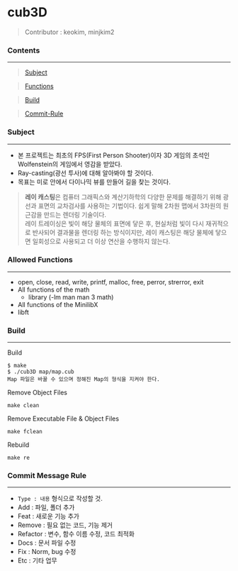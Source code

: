 # **cub3D**

> Contributor : keokim, minjkim2

### **Contents**
------------
> [Subject](#subject)

> [Functions](#Allowed-Functions)

> [Build](#Build)

> [Commit-Rule](#commit-message-rule)

### **Subject**
---
* 본 프로젝트는 최초의 FPS(First Person Shooter)이자 3D 게임의 초석인 Wolfenstein의 게임에서 영감을 받았다.
* Ray-casting(광선 투사)에 대해 알아봐야 할 것이다.
* 목표는 미로 안에서 다이나믹 뷰를 만들어 길을 찾는 것이다.

> **레이 캐스팅**은 컴퓨터 그래픽스와 계산기하학의 다양한 문제를 해결하기 위해 광선과 표면의 교차검사를 사용하는 기법이다. 쉽게 말해 2차원 맵에서 3차원의 원근감을 만드는 렌더링 기술이다.  
> 레이 트레이싱은 빛이 해당 물체의 표면에 닿은 후, 현실처럼 빛이 다시 재귀적으로 반사되어 결과물을 렌더링 하는 방식이지만, 레이 캐스팅은 해당 물체에 닿으면 일회성으로 사용되고 더 이상 연산을 수행하지 않는다.

### **Allowed Functions**
---
* open, close, read, write, printf, malloc, free, perror, strerror, exit
* All functions of the math
	* library (-lm man man 3 math)
* All functions of the MinilibX
* libft

### **Build**
---
Build

	$ make 
	$ ./cub3D map/map.cub
	Map 파일은 바꿀 수 있으며 정해진 Map의 형식을 지켜야 한다.

Remove Object Files

	make clean

Remove Executable File & Object Files

	make fclean

Rebuild

	make re
### **Commit Message Rule**
---
* `Type : 내용` 형식으로 작성할 것.
* Add : 파일, 폴더 추가
* Feat : 새로운 기능 추가
* Remove : 필요 없는 코드, 기능 제거
* Refactor : 변수, 함수 이름 수정, 코드 최적화
* Docs : 문서 파일 수정
* Fix : Norm, bug 수정
* Etc : 기타 업무
